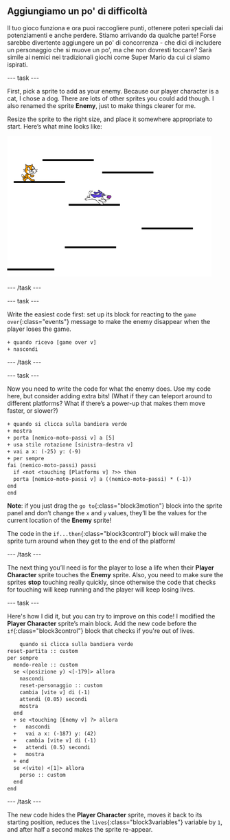## Aggiungiamo un po' di difficoltà

Il tuo gioco funziona e ora puoi raccogliere punti, ottenere poteri speciali dai potenziamenti e anche perdere. Stiamo arrivando da qualche parte! Forse sarebbe divertente aggiungere un po' di concorrenza - che dici di includere un personaggio che si muove un po', ma che non dovresti toccare? Sarà simile ai nemici nei tradizionali giochi come Super Mario da cui ci siamo ispirati.

\--- task \---

First, pick a sprite to add as your enemy. Because our player character is a cat, I chose a dog. There are lots of other sprites you could add though. I also renamed the sprite **Enemy**, just to make things clearer for me.

Resize the sprite to the right size, and place it somewhere appropriate to start. Here’s what mine looks like:

![The dog enemy sprite](images/enemySprite.png)

\--- /task \---

\--- task \---

Write the easiest code first: set up its block for reacting to the `game over`{:class="events"} message to make the enemy disappear when the player loses the game.

```blocks3
+ quando ricevo [game over v]
+ nascondi
```

\--- /task \---

\--- task \---

Now you need to write the code for what the enemy does. Use my code here, but consider adding extra bits! (What if they can teleport around to different platforms? What if there’s a power-up that makes them move faster, or slower?)

```blocks3
+ quando si clicca sulla bandiera verde
+ mostra
+ porta [nemico-moto-passi v] a [5]
+ usa stile rotazione [sinistra-destra v]
+ vai a x: (-25) y: (-9)
+ per sempre 
fai (nemico-moto-passi) passi
  if <not <touching [Platforms v] ?>> then
  porta [nemico-moto-passi v] a ((nemico-moto-passi) * (-1))
end
end
```

**Note**: if you just drag the `go to`{:class="block3motion"} block into the sprite panel and don’t change the `x` and `y` values, they’ll be the values for the current location of the **Enemy** sprite!

The code in the `if...then`{:class="block3control"} block will make the sprite turn around when they get to the end of the platform!

\--- /task \---

The next thing you’ll need is for the player to lose a life when their **Player Character** sprite touches the **Enemy** sprite. Also, you need to make sure the sprites **stop** touching really quickly, since otherwise the code that checks for touching will keep running and the player will keep losing lives.

\--- task \---

Here's how I did it, but you can try to improve on this code! I modified the **Player Character** sprite’s main block. Add the new code before the `if`{:class="block3control"} block that checks if you're out of lives.

```blocks3
    quando si clicca sulla bandiera verde
reset-partita :: custom
per sempre 
  mondo-reale :: custom
  se <(posizione y) <[-179]> allora 
    nascondi
    reset-personaggio :: custom
    cambia [vite v] di (-1)
    attendi (0.05) secondi
    mostra
  end
  + se <touching [Enemy v] ?> allora 
  +   nascondi
  +   vai a x: (-187) y: (42)
  +   cambia [vite v] di (-1)
  +   attendi (0.5) secondi
  +   mostra
  + end
  se <(vite) <[1]> allora 
    perso :: custom
  end
end
```

\--- /task \---

The new code hides the **Player Character** sprite, moves it back to its starting position, reduces the `lives`{:class="block3variables"} variable by `1`, and after half a second makes the sprite re-appear.